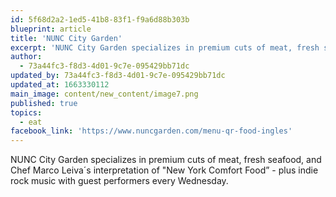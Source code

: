 ```yaml
---
id: 5f68d2a2-1ed5-41b8-83f1-f9a6d88b303b
blueprint: article
title: 'NUNC City Garden'
excerpt: 'NUNC City Garden specializes in premium cuts of meat, fresh seafood.'
author:
  - 73a44fc3-f8d3-4d01-9c7e-095429bb71dc
updated_by: 73a44fc3-f8d3-4d01-9c7e-095429bb71dc
updated_at: 1663330112
main_image: content/new_content/image7.png
published: true
topics:
  - eat
facebook_link: 'https://www.nuncgarden.com/menu-qr-food-ingles'
---
```

NUNC City Garden specializes in premium cuts of meat, fresh seafood, and Chef Marco Leiva´s interpretation of "New York Comfort Food” - plus indie rock music with guest performers every Wednesday.